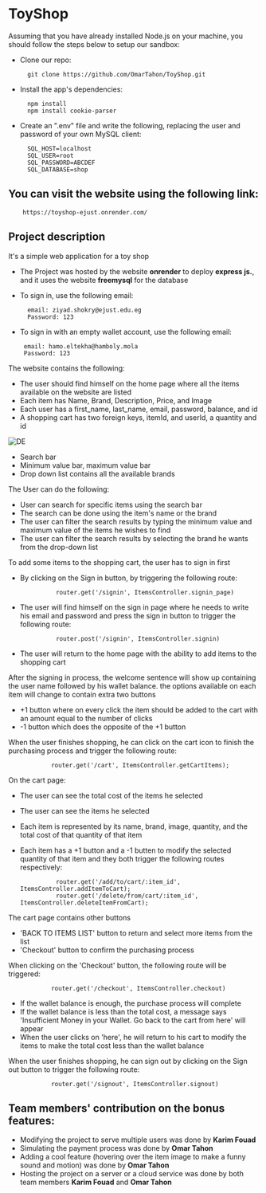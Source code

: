 # ToyShop
Assuming that you have already installed Node.js on your machine, you should follow the steps below to setup our sandbox:

- Clone our repo:

        git clone https://github.com/OmarTahon/ToyShop.git

- Install the app's dependencies:

        npm install
        npm install cookie-parser
- Create an ".env" file and write the following, replacing the user and password of your own MySQL client:

        
        SQL_HOST=localhost
        SQL_USER=root
        SQL_PASSWORD=ABCDEF
        SQL_DATABASE=shop
        
        

## You can visit the website using the following link:

        https://toyshop-ejust.onrender.com/
        

## Project description 
It's a simple web application for a toy shop
- The Project was hosted by the website **onrender** to deploy **express js.**, and it uses the website **freemysql** for the database
- To sign in, use the following email:

        email: ziyad.shokry@ejust.edu.eg
        Password: 123

        
 - To sign in with an empty wallet account, use the following email:
 
        email: hamo.eltekha@hamboly.mola
        Password: 123

        
The website contains the following:

- The user should find himself on the home page where all the items available on the website are listed
- Each item has Name, Brand, Description, Price, and Image
- Each user has a first_name, last_name, email, password, balance, and id
- A shopping cart has two foreign keys, itemId, and userId, a quantity and id

![DE](https://user-images.githubusercontent.com/103469262/211391673-a9cf610c-f31f-48fa-8705-8b7bda9914a2.jpg)
  
- Search bar
- Minimum value bar, maximum value bar
- Drop down list contains all the available brands


The User can do the following:
- User can search for specific items using the search bar
- The search can be done using the item's name or the brand
- The user can filter the search results by typing the minimum value and maximum value of the items he wishes to find
- The user can filter the search results by selecting the brand he wants from the drop-down list

To add some items to the shopping cart, the user has to sign in first
- By clicking on the Sign in button, by triggering the following route:

                router.get('/signin', ItemsController.signin_page)
 
- The user will find himself on the sign in page where he needs to write his email and password and press the sign in button to trigger the following route:

                router.post('/signin', ItemsController.signin)

- The user will return to the home page with the ability to add items to the shopping cart

After the signing in process, the welcome sentence will show up containing the user name followed by his wallet balance.
the options available on each item will change to contain extra two buttons 
- +1 button where on every click the item should be added to the cart with an amount equal to the number of clicks 
- -1 button which does the opposite of the +1 button

When the user finishes shopping, he can click on the cart icon to finish the purchasing process and trigger the following route:

                router.get('/cart', ItemsController.getCartItems);
                
On the cart page:
- The user can see the total cost of the items he selected
- The user can see the items he selected
- Each item is represented by its name, brand, image, quantity, and the total cost of that quantity of that item
- Each item has a +1 button and a -1 butten to modify the selected quantity of that item and they both trigger the following routes respectively:

                router.get('/add/to/cart/:item_id', ItemsController.addItemToCart);
                router.get('/delete/from/cart/:item_id', ItemsController.deleteItemFromCart);


The cart page contains other buttons
- 'BACK TO ITEMS LIST' button to return and select more items from the list
- 'Checkout' button to confirm the purchasing process

When clicking on the 'Checkout' button, the following route will be triggered:

                router.get('/checkout', ItemsController.checkout)

- If the wallet balance is enough, the purchase process will complete
- If the wallet balance is less than the total cost, a message says 'Insufficient Money in your Wallet. Go back to the cart from here' will appear
- When the user clicks on 'here', he will return to his cart to modify the items to make the total cost less than the wallet balance

When the user finishes shopping, he can sign out by clicking on the Sign out button to trigger the following route:

                router.get('/signout', ItemsController.signout)



## Team members' contribution on the bonus features:
- Modifying the project to serve multiple users was done by **Karim Fouad**
- Simulating the payment process was done by **Omar Tahon**
- Adding a cool feature (hovering over the item image to make a funny sound and motion) was done by **Omar Tahon**
- Hosting the project on a server or a cloud service was done by both team members **Karim Fouad** and **Omar Tahon**




